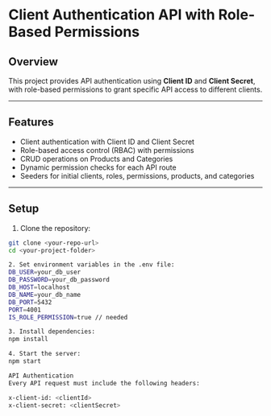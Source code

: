 # Client Authentication API with Role-Based Permissions

## Overview

This project provides API authentication using **Client ID** and **Client Secret**, with role-based permissions to grant specific API access to different clients.

---

## Features

- Client authentication with Client ID and Client Secret
- Role-based access control (RBAC) with permissions
- CRUD operations on Products and Categories
- Dynamic permission checks for each API route
- Seeders for initial clients, roles, permissions, products, and categories

---

## Setup

1. Clone the repository:

```bash
git clone <your-repo-url>
cd <your-project-folder>

2. Set environment variables in the .env file:
DB_USER=your_db_user
DB_PASSWORD=your_db_password
DB_HOST=localhost
DB_NAME=your_db_name
DB_PORT=5432
PORT=4001
IS_ROLE_PERMISSION=true // needed

3. Install dependencies:
npm install

4. Start the server:
npm start

API Authentication
Every API request must include the following headers:

x-client-id: <clientId>
x-client-secret: <clientSecret>
